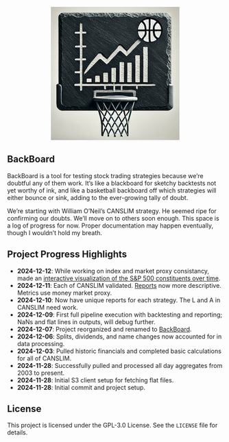 <p align="center">
  <img src="images/logo.png" alt="BackBoard Logo">
</p>

## BackBoard

BackBoard is a tool for testing stock trading strategies because we’re doubtful any of them work. It’s like a blackboard for sketchy backtests not yet worthy of ink, and like a basketball backboard off which strategies will either bounce or sink, adding to the ever-growing tally of doubt. 

We’re starting with William O’Neil’s CANSLIM strategy.  He seemed ripe for confirming our doubts.  We’ll move on to others soon enough. This space is a log of progress for now. Proper documentation may happen eventually, though I wouldn’t hold my breath.

## Project Progress Highlights

- **2024-12-12**: While working on index and market proxy consistancy, made an [interactive visualization of the S&P 500 constituents over time](https://backboard.uk/html/sp500.html).
- **2024-12-11**: Each of CANSLIM validated. [Reports](https://backboard.uk/html/backtest_report.html) now more descriptive. Metrics use money market proxy.
- **2024-12-10**: Now have unique reports for each strategy. The L and A in CANSLIM need work.
- **2024-12-09**: First full pipeline execution with backtesting and reporting; NaNs and flat lines in outputs, will debug further.
- **2024-12-07**: Project reorganized and renamed to [BackBoard](https://backboard.uk/).
- **2024-12-06**: Splits, dividends, and name changes now accounted for in data processing.
- **2024-12-03**: Pulled historic financials and completed basic calculations for all of CANSLIM.
- **2024-11-28**: Successfully pulled and processed all day aggregates from 2003 to present.
- **2024-11-28**: Initial S3 client setup for fetching flat files.
- **2024-11-28**: Initial commit and project setup.

## License

This project is licensed under the GPL-3.0 License. See the `LICENSE` file for details.
